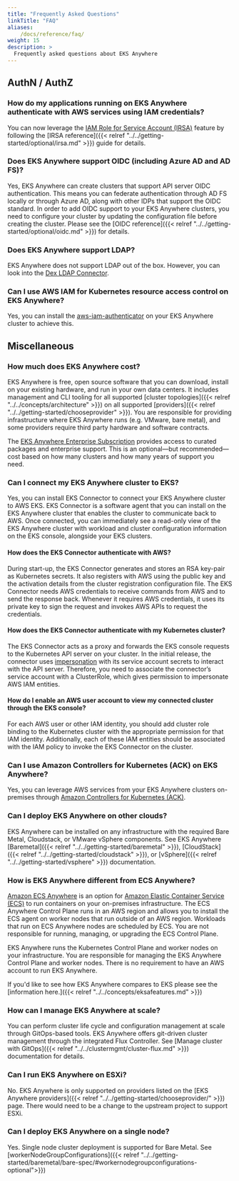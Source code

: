 ```yaml
---
title: "Frequently Asked Questions"
linkTitle: "FAQ"
aliases:
    /docs/reference/faq/
weight: 15
description: >
  Frequently asked questions about EKS Anywhere
---
```


## AuthN / AuthZ

### How do my applications running on EKS Anywhere authenticate with AWS services using IAM credentials?

You can now leverage the [IAM Role for Service Account (IRSA)](https://aws.amazon.com/blogs/opensource/introducing-fine-grained-iam-roles-service-accounts/) feature 
by following the [IRSA reference]({{< relref "../../getting-started/optional/irsa.md" >}}) guide for details.


### Does EKS Anywhere support OIDC (including Azure AD and AD FS)?

Yes, EKS Anywhere can create clusters that support API server OIDC authentication.
This means you can federate authentication through AD FS locally or through Azure AD, along with other IDPs that support the OIDC standard.
In order to add OIDC support to your EKS Anywhere clusters, you need to configure your cluster by updating the configuration file before creating the cluster.
Please see the [OIDC reference]({{< relref "../../getting-started/optional/oidc.md" >}}) for details.

### Does EKS Anywhere support LDAP?
EKS Anywhere does not support LDAP out of the box.
However, you can look into the [Dex LDAP Connector](https://dexidp.io/docs/connectors/ldap/).

### Can I use AWS IAM for Kubernetes resource access control on EKS Anywhere?
Yes, you can install the [aws-iam-authenticator](https://github.com/kubernetes-sigs/aws-iam-authenticator) on your EKS Anywhere cluster to achieve this.

## Miscellaneous

### How much does EKS Anywhere cost?

EKS Anywhere is free, open source software that you can download, install on your existing hardware, and run in your own data centers.
It includes management and CLI tooling for all supported [cluster topologies]({{< relref "../../concepts/architecture" >}}) on all supported [providers]({{< relref "../../getting-started/chooseprovider" >}}).
You are responsible for providing infrastructure where EKS Anywhere runs (e.g. VMware, bare metal), and some providers require third party hardware and software contracts.

The [EKS Anywhere Enterprise Subscription](https://aws.amazon.com/eks/eks-anywhere/pricing/) provides access to curated packages and enterprise support.
This is an optional—but recommended—cost based on how many clusters and how many years of support you need.

### Can I connect my EKS Anywhere cluster to EKS?

Yes, you can install EKS Connector to connect your EKS Anywhere cluster to AWS EKS.
EKS Connector is a software agent that you can install on the EKS Anywhere cluster that enables the cluster to communicate back to AWS.
Once connected, you can immediately see a read-only view of the EKS Anywhere cluster with workload and cluster configuration information on the EKS console, alongside your EKS clusters.

#### How does the EKS Connector authenticate with AWS?

During start-up, the EKS Connector generates and stores an RSA key-pair as Kubernetes secrets.
It also registers with AWS using the public key and the activation details from the cluster registration configuration file.
The EKS Connector needs AWS credentials to receive commands from AWS and to send the response back.
Whenever it requires AWS credentials, it uses its private key to sign the request and invokes AWS APIs to request the credentials.

#### How does the EKS Connector authenticate with my Kubernetes cluster?

The EKS Connector acts as a proxy and forwards the EKS console requests to the Kubernetes API server on your cluster.
In the initial release, the connector uses [impersonation](https://kubernetes.io/docs/reference/access-authn-authz/authentication/#user-impersonation) with its service account secrets to interact with the API server.
Therefore, you need to associate the connector’s service account with a ClusterRole,
which gives permission to impersonate AWS IAM entities.

#### How do I enable an AWS user account to view my connected cluster through the EKS console?

For each AWS user or other IAM identity, you should add cluster role binding to the Kubernetes cluster with the appropriate permission for that IAM identity.
Additionally, each of these IAM entities should be associated with the IAM policy
to invoke the EKS Connector on the cluster.

### Can I use Amazon Controllers for Kubernetes (ACK) on EKS Anywhere?

Yes, you can leverage AWS services from your EKS Anywhere clusters on-premises through [Amazon Controllers for Kubernetes (ACK)](https://aws.amazon.com/blogs/containers/aws-controllers-for-kubernetes-ack/).


### Can I deploy EKS Anywhere on other clouds?

EKS Anywhere can be installed on any infrastructure with the required Bare Metal, Cloudstack, or VMware vSphere components.
See EKS Anywhere [Baremetal]({{< relref "../../getting-started/baremetal" >}}), [CloudStack]({{< relref "../../getting-started/cloudstack" >}}), or [vSphere]({{< relref "../../getting-started/vsphere" >}}) documentation.

### How is EKS Anywhere different from ECS Anywhere?

[Amazon ECS Anywhere](https://aws.amazon.com/ecs/anywhere/) is an option for [Amazon Elastic Container Service (ECS)](https://aws.amazon.com/ecs/) to run containers on your on-premises infrastructure.
The ECS Anywhere Control Plane runs in an AWS region and allows you to install the ECS agent on worker nodes that run outside of an AWS region.
Workloads that run on ECS Anywhere nodes are scheduled by ECS.
You are not responsible for running, managing, or upgrading the ECS Control Plane.

EKS Anywhere runs the Kubernetes Control Plane and worker nodes on your infrastructure.
You are responsible for managing the EKS Anywhere Control Plane and worker nodes.
There is no requirement to have an AWS account to run EKS Anywhere.

If you'd like to see how EKS Anywhere compares to EKS please see the [information here.]({{< relref "../../concepts/eksafeatures.md" >}})

### How can I manage EKS Anywhere at scale?

You can perform cluster life cycle and configuration management at scale through GitOps-based tools.
EKS Anywhere offers git-driven cluster management through the integrated Flux Controller.
See [Manage cluster with GitOps]({{< relref "../../clustermgmt/cluster-flux.md" >}}) documentation for details.

### Can I run EKS Anywhere on ESXi?

No. EKS Anywhere is only supported on providers listed on the [EKS Anywhere providers]({{< relref "../../getting-started/chooseprovider/" >}}) page.
There would need to be a change to the upstream project to support ESXi.

### Can I deploy EKS Anywhere on a single node?

Yes. Single node cluster deployment is supported for Bare Metal. See [workerNodeGroupConfigurations]({{< relref "../../getting-started/baremetal/bare-spec/#workernodegroupconfigurations-optional">}})
